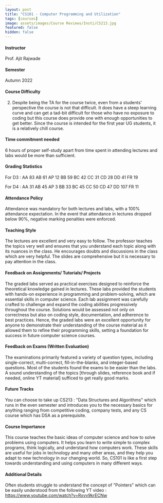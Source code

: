 ```yaml
---
layout: post
title: "CS101 - Computer Programming and Utilization"
tags: [courses]
image: assets/images/Course Reviews/Insti/CS213.jpg
featured: false
hidden: false
---
```


#### Instructor
Prof. Ajit Rajwade

#### Semester
Autumn 2022

#### Course Difficulty
2. Despite being the TA for the course twice, even from a students' perspective the course is not that difficult. It does have a steep learning curve and can get a tad-bit difficult for those who have no exposure to coding but this course does provide one with enough opportunities to get better. Since the course is intended for the first year UG students, it is a relatively chill course. 

#### Time commitment needed
6 hours of proper self-study apart from time spent in attending lectures and labs would be more than sufficient.

#### Grading Statistics
For D3 : 
AA	83
AB	61
AP	12
BB	59
BC	42
CC	31
CD	28
DD	41
FR	19

For D4 :
AA	31
AB	45
AP	3
BB	33
BC	45
CC	50
CD	47
DD	107
FR	11

#### Attendance Policy
Attendance was mandatory for both lectures and labs, with a 100% attendance expectation. In the event that attendance in lectures dropped below 90%, negative marking penalties were enforced.

#### Teaching Style
The lectures are excellent and very easy to follow. The professor teaches the topics very well and ensures that you understand each topic along with its nuances in the class. He encourages doubts and discussions in the class which are very helpful. The slides are comprehensive but it is necessary to pay attention in the class.

#### Feedback on Assignments/ Tutorials/ Projects
The graded labs served as practical exercises designed to reinforce the theoretical knowledge gained in lectures. These labs provided the students with hands-on experience in programming and problem-solving, which are essential skills in computer science. Each lab assignment was carefully crafted to challenge and expand the coding abilities progressively throughout the course. Solutions would be assessed not only on correctness but also on coding style, documentation, and adherence to best practices. Hence, the graded labs were an excellent opportunity for anyone to demonstrate their understanding of the course material as it allowed them to refine their programming skills, setting a foundation for success in future computer science courses.

#### Feedback on Exams (Written Evaluation)
The examinations primarily featured a variety of question types, including single-correct, multi-correct, fill-in-the-blanks, and integer-based questions. Most of the students found the exams to be easier than the labs. A sound understanding of the topics [through slides, reference book and if needed, online YT material] sufficed to get really good marks.

#### Future Tracks
You can choose to take up CS213 : "Data Structures and Algorithms" which runs in the even semester and introduces you to the necessary basics for anything ranging from competitive coding, company tests, and any CS course which has DSA as a prerequisite.

#### Course Importance
This course teaches the basic ideas of computer science and how to solve problems using computers. It helps you learn to write simple to complex programs, think logically, and understand how computers work. These skills are useful for jobs in technology and many other areas, and they help you adapt to new technology in our changing world. So, CS101 is like a first step towards understanding and using computers in many different ways.

#### Additional Details
Often students struggle to understand the concept of "Pointers" which can be easily understood from the following YT video : https://www.youtube.com/watch?v=Rxvv9krECNw

